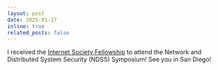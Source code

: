 ```yaml
---
layout: post
date: 2025-01-17
inline: true
related_posts: false
---
```


I received the [Internet Society Fellowship](https://www.internetsociety.org/fellowships/ndss-symposium/2025-fellows/) to attend the Network and Distributed System Security (NDSS) Symposium! See you in San Diego!